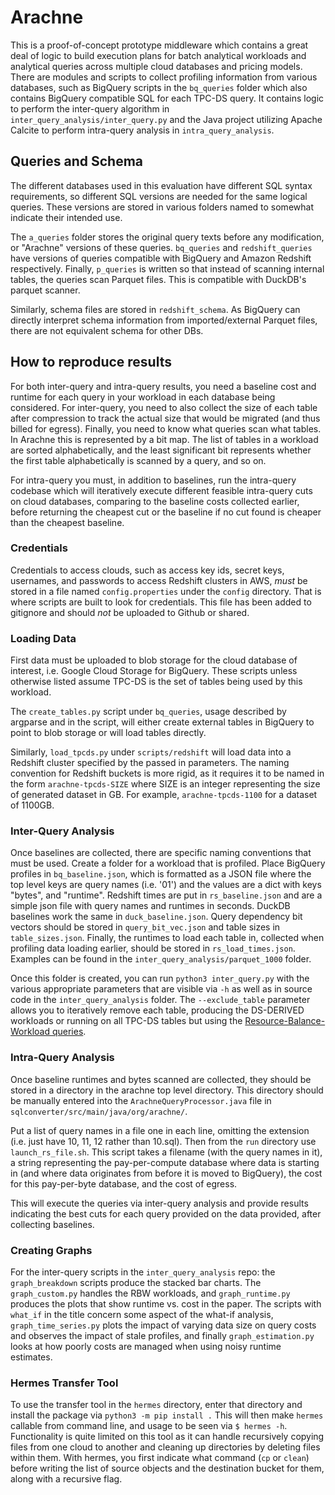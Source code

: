 # Arachne

This is a proof-of-concept prototype middleware which contains a great deal of logic to build execution plans for batch analytical workloads and analytical queries across multiple cloud databases and pricing models. There are modules and scripts to collect profiling information from various databases, such as BigQuery scripts in the `bq_queries` folder which also contains BigQuery compatible SQL for each TPC-DS query. It contains logic to perform the inter-query algorithm in `inter_query_analysis/inter_query.py` and the Java project utilizing Apache Calcite to perform intra-query analysis in `intra_query_analysis`. 






## Queries and Schema

The different databases used in this evaluation have different SQL syntax requirements, so different SQL versions are needed for the same logical queries. These versions are stored in various folders named to somewhat indicate their intended use. 

The `a_queries` folder stores the original query texts before any modification, or "Arachne" versions of these queries. `bq_queries` and `redshift_queries` have versions of queries compatible with BigQuery and Amazon Redshift respectively. Finally, `p_queries` is written so that instead of scanning internal tables, the queries scan Parquet files. This is compatible with DuckDB's parquet scanner. 

Similarly, schema files are stored in `redshift_schema`. As BigQuery can directly interpret schema information from imported/external Parquet files, there are not equivalent schema for other DBs.

## How to reproduce results

For both inter-query and intra-query results, you need a baseline cost and runtime for each query in your workload in each database being considered. For inter-query, you need to also collect the size of each table after compression to track the actual size that would be migrated (and thus billed for egress). Finally, you need to know what queries scan what tables. In Arachne this is represented by a bit map. The list of tables in a workload are sorted alphabetically, and the least significant bit represents whether the first table alphabetically is scanned by a query, and so on. 

For intra-query you must, in addition to baselines, run the intra-query codebase which will iteratively execute different feasible intra-query cuts on cloud databases, comparing to the baseline costs collected earlier, before returning the cheapest cut or the baseline if no cut found is cheaper than the cheapest baseline.


### Credentials
Credentials to access clouds, such as access key ids, secret keys, usernames, and passwords to access Redshift clusters in AWS, *must* be stored in a file named `config.properties` under the `config` directory. That is where scripts are built to look for credentials. This file has been added to gitignore and should *not* be uploaded to Github or shared. 

### Loading Data
First data must be uploaded to blob storage for the cloud database of interest, i.e. Google Cloud Storage for BigQuery. These scripts unless otherwise listed assume TPC-DS is the set of tables being used by this workload.

The `create_tables.py` script under `bq_queries`, usage described by argparse and in the script, will either create external tables in BigQuery to point to blob storage or will load tables directly. 

Similarly, `load_tpcds.py` under `scripts/redshift` will load data into a Redshift cluster specified by the passed in parameters. The naming convention for Redshift buckets is more rigid, as it requires it to be named in the form `arachne-tpcds-SIZE` where SIZE is an integer representing the size of generated dataset in GB. For example, `arachne-tpcds-1100` for a dataset of 1100GB. 

### Inter-Query Analysis
Once baselines are collected, there are specific naming conventions that must be used. Create a folder for a workload that is profiled. Place BigQuery profiles in `bq_baseline.json`, which is formatted as a JSON file where the top level keys are query names (i.e. '01') and the values are a dict with keys "bytes", and "runtime". Redshift times are put in `rs_baseline.json` and are a simple json file with query names and runtimes in seconds. DuckDB baselines work the same in `duck_baseline.json`. Query dependency bit vectors should be stored in `query_bit_vec.json` and table sizes in `table_sizes.json`. Finally, the runtimes to load each table in, collected when profiling data loading earlier, should be stored in `rs_load_times.json`. Examples can be found in the `inter_query_analysis/parquet_1000` folder. 

Once this folder is created, you can run `python3 inter_query.py` with the various appropriate parameters that are visible via `-h` as well as in source code in the `inter_query_analysis` folder. The `--exclude_table` parameter allows you to iteratively remove each table, producing the DS-DERIVED workloads or running on all TPC-DS tables but using the [Resource-Balance-Workload queries](https://github.com/tapansriv/resource-balance-workloads). 

### Intra-Query Analysis
Once baseline runtimes and bytes scanned are collected, they should be stored in a directory in the arachne top level directory. This directory should be manually entered into the `ArachneQueryProcessor.java` file in `sqlconverter/src/main/java/org/arachne/`. 

Put a list of query names in a file one in each line, omitting the extension (i.e. just have 10, 11, 12 rather than 10.sql). Then from the `run` directory use `launch_rs_file.sh`. This script takes a filename (with the query names in it), a string representing the pay-per-compute database where data is starting in (and where data originates from before it is moved to BigQuery), the cost for this pay-per-byte database, and the cost of egress. 

This will execute the queries via inter-query analysis and provide results indicating the best cuts for each query provided on the data provided, after collecting baselines.  

### Creating Graphs 
For the inter-query scripts in the `inter_query_analysis` repo: the `graph_breakdown` scripts produce the stacked bar charts. The `graph_custom.py` handles the RBW workloads, and `graph_runtime.py` produces the plots that show runtime vs. cost in the paper. The scripts with `what_if` in the title concern some aspect of the what-if analysis, `graph_time_series.py` plots the impact of varying data size on query costs and observes the  impact of stale profiles, and finally `graph_estimation.py` looks at how poorly costs are managed when using noisy runtime estimates. 

### Hermes Transfer Tool
To use the transfer tool in the `hermes` directory, enter that directory and install the package via `python3 -m pip install .` This will then make `hermes` callable from command line, and usage to be seen via `$ hermes -h`. Functionality is quite limited on this tool as it can handle recursively copying files from one cloud to another and cleaning up directories by deleting files within them. With hermes, you first indicate what command (`cp` or `clean`) before writing the list of source objects and the destination bucket for them, along with a recursive flag. 
                      




                      